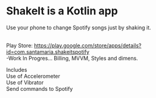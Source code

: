 # ShakeIt is a Kotlin app

Use your phone to change Spotify songs just by shaking it.

<br> Play Store: https://play.google.com/store/apps/details?id=com.santamaria.shakeitspotify
<br> -Work In Progres... Billing, MVVM, Styles and dimens.

Includes
<br> Use of Accelerometer
<br> Use of Vibrator
<br> Send commands to Spotify
